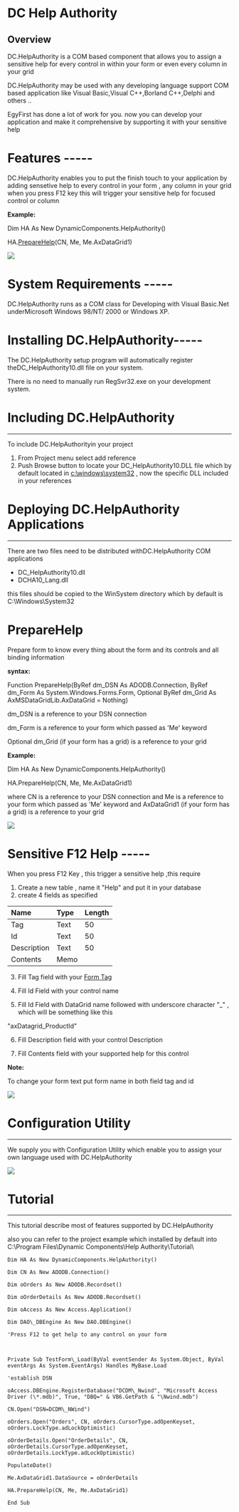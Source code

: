 ﻿DC Help Authority
====================

Overview
---------

DC.HelpAuthority is a COM based component that allows you to assign a sensitive help for every control in within your form or even every column in your grid 

DC.HelpAuthority may be used with any developing language support COM based application like Visual Basic,Visual C++,Borland C++,Delphi and others ..

EgyFirst has done a lot of work for you. now you can develop your application and make it comprehensive by supporting it with your sensitive help
# **Features -----**
DC.HelpAuthority enables you to put the finish touch to your application by adding sensetive help to every control in your form , any column in your grid 
when you press F12 key this will trigger your sensitive help for focused control or column

**Example:**

Dim HA As New DynamicComponents.HelpAuthority()

HA.[PrepareHelp](#chmtopic8)(CN, Me, Me.AxDataGrid1)

![](images/Aspose.Words.ae3310bc-06aa-44b7-b32c-bb0578e2b47e.002.png)


# **System Requirements -----**
DC.HelpAuthority runs as a COM class for Developing with Visual Basic.Net underMicrosoft Windows 98/NT/ 2000 or Windows XP. 


# **Installing DC.HelpAuthority-----**
The DC.HelpAuthority setup program will automatically register theDC\_HelpAuthority10.dll file on your system. 

There is no need to manually run RegSvr32.exe on your development system. 
# **Including DC.HelpAuthority**
-----
To include DC.HelpAuthorityin your project 

1. From Project menu select add reference 
1. Push Browse button to locate your DC\_HelpAuthority10.DLL file which by default located in [c:\windows\system32](file:///c:/windows/system32) , now the specific DLL included in your references


# **Deploying DC.HelpAuthority Applications** 
-----
There are two files need to be distributed withDC.HelpAuthority COM applications

- DC\_HelpAuthority10.dll
- DCHA10\_Lang.dll

this files should be copied to the WinSystem directory which by default is C:\Windows\System32 
# **PrepareHelp**

Prepare form to know every thing about the form and its controls and all binding information 

**syntax:**

Function PrepareHelp(ByRef dm\_DSN As ADODB.Connection, ByRef dm\_Form As System.Windows.Forms.Form, Optional ByRef dm\_Grid As AxMSDataGridLib.AxDataGrid = Nothing)

dm\_DSN is a reference to your DSN connection

dm\_Form is a reference to your form which passed as 'Me' keyword

Optional dm\_Grid (if your form has a grid) is a reference to your grid


**Example:**

Dim HA As New DynamicComponents.HelpAuthority()

HA.PrepareHelp(CN, Me, Me.AxDataGrid1)

where CN  is a reference to your DSN connection
and Me is a reference to your form which passed as 'Me' keyword
and AxDataGrid1 (if your form has a grid) is a reference to your grid



![](images/Aspose.Words.ae3310bc-06aa-44b7-b32c-bb0578e2b47e.002.png)
# **Sensitive F12 Help -----**
When you press F12 Key , this trigger a sensitive help ,this require

1. Create a new table , name it "Help" and put it in your database 
1. create 4 fields as specified

|Name|Type|Length|
| :- | :- | :- |
|Tag|Text|50|
|Id|Text|50|
|Description|Text|50|
|Contents|Memo||

3. Fill Tag field with your [Form Tag](JavaScript:popup.TextPopup\(popuptxt1,popupfont1,9,9,-1,-1\))

4. Fill Id Field with your control name 

5. Fill Id Field with DataGrid name followed with underscore character "\_" , which will be something like this 

"axDatagrid\_ProductId"

6. Fill Description field with your control Description

7. Fill Contents field with your supported help for this control

**Note:**

To change your form text put form name in both field tag and id

![](images/Aspose.Words.ae3310bc-06aa-44b7-b32c-bb0578e2b47e.002.png)


# **Configuration Utility**
-----
We supply you with Configuration Utility which enable you to assign your own language used with DC.HelpAuthority

![](images/Aspose.Words.ae3310bc-06aa-44b7-b32c-bb0578e2b47e.003.png)




# Tutorial
-----
This tutorial describe most of features supported by DC.HelpAuthority

also you can refer to the project example which installed by default into C:\Program Files\Dynamic Components\Help Authority\Tutorial\


```
Dim HA As New DynamicComponents.HelpAuthority()

Dim CN As New ADODB.Connection()

Dim oOrders As New ADODB.Recordset()

Dim oOrderDetails As New ADODB.Recordset()

Dim oAccess As New Access.Application()

Dim DAO\_DBEngine As New DAO.DBEngine()

'Press F12 to get help to any control on your form



Private Sub TestForm\_Load(ByVal eventSender As System.Object, ByVal eventArgs As System.EventArgs) Handles MyBase.Load

'establish DSN

oAccess.DBEngine.RegisterDatabase("DCDM\_Nwind", "Microsoft Access Driver (\*.mdb)", True, "DBQ=" & VB6.GetPath & "\Nwind.mdb")

CN.Open("DSN=DCDM\_NWind")

oOrders.Open("Orders", CN, oOrders.CursorType.adOpenKeyset, oOrders.LockType.adLockOptimistic)

oOrderDetails.Open("OrderDetails", CN, oOrderDetails.CursorType.adOpenKeyset, oOrderDetails.LockType.adLockOptimistic)

PopulateDate()

Me.AxDataGrid1.DataSource = oOrderDetails

HA.PrepareHelp(CN, Me, Me.AxDataGrid1)

End Sub
```
